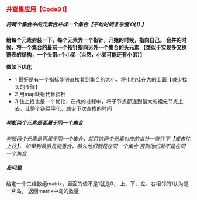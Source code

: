 ### <font color="red">并查集应用【Code01】</font>

##### 将两个集合中的元素合并成一个集合【平均时间复杂度 O(1) 】
**给每个元素封装一下，每个元素弄一个指针，开始的时候，指向自己。**
**合并的时候，将一个集合的最前一个指针指向另外一个集合的头元素**
**【类似于实现多叉树链表的结构，一个头带n个小弟（当然，小弟可能还有小弟）】**

**做如下优化**
* 1 最好是有一个指标能够直接看到集合的大小，将小的挂在大的上面【减少找头的步骤】
* 2 用map映射代替指针
* 3 往上找也是一个优化，在找的过程中，将子节点都连到最大的祖先节点上去，让整个链扁平化，减少下次查找的时间

##### 判断两个元素是否属于同一个集合
*判断两个元素是否属于同一个集合，就将这两个元素对应的指针一直往下【或者往上找】，*
*如果到最后是能重合，那么他们就是在同一个集合*
*否则他们就不是在同一个集合*



##### 岛问题
给定一个二维数组matrix，里面的值不是1就是0，
上、下、左、右相邻的1认为是一片岛，
返回matrix中岛的数量

